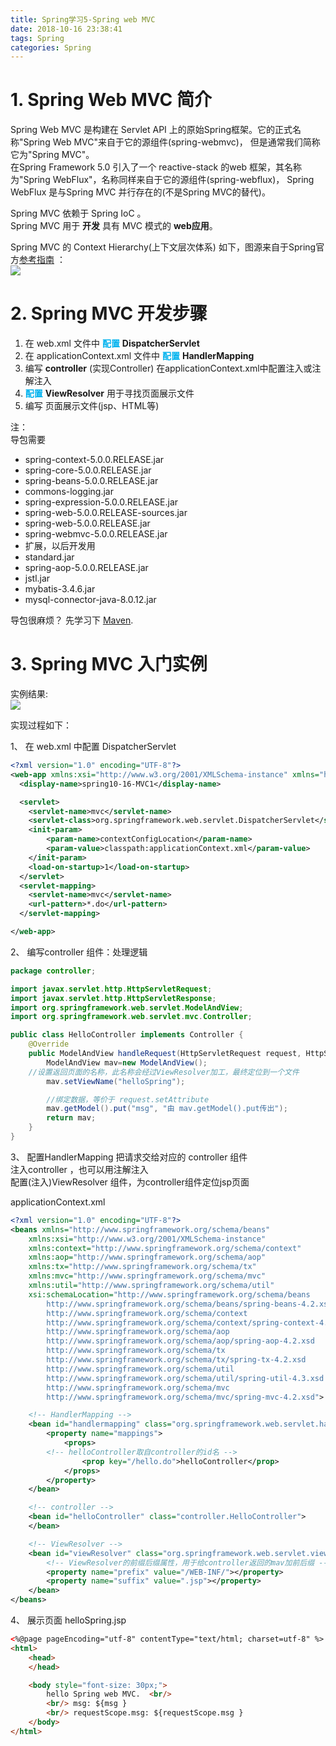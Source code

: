 ```yaml
---
title: Spring学习5-Spring web MVC
date: 2018-10-16 23:38:41
tags: Spring
categories: Spring
---
```

# 1. Spring Web MVC 简介  
Spring Web MVC 是构建在 Servlet API 上的原始Spring框架。它的正式名称"Spring Web MVC"来自于它的源组件(spring-webmvc)，
但是通常我们简称它为"Spring MVC"。  
在Spring Framework 5.0 引入了一个 reactive-stack 的web 框架，其名称为"Spring WebFlux"，名称同样来自于它的源组件(spring-webflux)，
Spring WebFlux 是与Spring MVC 并行存在的(不是Spring MVC的替代)。  

Spring MVC 依赖于 Spring IoC 。   
Spring MVC 用于 **开发** 具有 MVC 模式的 **web应用**。  

Spring MVC 的 Context Hierarchy(上下文层次体系) 如下，图源来自于Spring官方[参考指南](https://docs.spring.io/spring/docs/5.1.1.RELEASE/spring-framework-reference/web.html#mvc) ：  
![](https://mitre.oss-cn-hangzhou.aliyuncs.com/blog-2018-09/mvc-context-hierarchy.png)  

# 2. Spring MVC 开发步骤  

1. 在 web.xml 文件中 **<font color='#00B2EE'>配置</font>** **DispatcherServlet**   
2. 在 applicationContext.xml 文件中 **<font color='#00B2EE'>配置</font>** **HandlerMapping**  
3. 编写 **controller** (实现Controller) 在applicationContext.xml中配置注入或注解注入  
4. **<font color='#00B2EE'>配置</font>** **ViewResolver** 用于寻找页面展示文件  
5. 编写 页面展示文件(jsp、HTML等)  

注：  
导包需要  
* spring-context-5.0.0.RELEASE.jar
* spring-core-5.0.0.RELEASE.jar
* spring-beans-5.0.0.RELEASE.jar
* commons-logging.jar
* spring-expression-5.0.0.RELEASE.jar
* spring-web-5.0.0.RELEASE-sources.jar
* spring-web-5.0.0.RELEASE.jar
* spring-webmvc-5.0.0.RELEASE.jar
* 扩展，以后开发用
 * standard.jar
 * spring-aop-5.0.0.RELEASE.jar
 * jstl.jar
 * mybatis-3.4.6.jar
 * mysql-connector-java-8.0.12.jar

导包很麻烦？ 先学习下 [Maven]().  

# 3. Spring MVC 入门实例

实例结果:  
![](https://mitre.oss-cn-hangzhou.aliyuncs.com/blog-2018-09/2018-10-17_095628.png)  

实现过程如下：  

1、 在 web.xml 中配置 DispatcherServlet  
```xml
<?xml version="1.0" encoding="UTF-8"?>
<web-app xmlns:xsi="http://www.w3.org/2001/XMLSchema-instance" xmlns="http://xmlns.jcp.org/xml/ns/javaee" xsi:schemaLocation="http://xmlns.jcp.org/xml/ns/javaee http://xmlns.jcp.org/xml/ns/javaee/web-app_3_1.xsd" id="WebApp_ID" version="3.1">
  <display-name>spring10-16-MVC1</display-name>

  <servlet>
  	<servlet-name>mvc</servlet-name>
  	<servlet-class>org.springframework.web.servlet.DispatcherServlet</servlet-class>
  	<init-param>
  		<param-name>contextConfigLocation</param-name>
  		<param-value>classpath:applicationContext.xml</param-value>
  	</init-param>
  	<load-on-startup>1</load-on-startup>
  </servlet>
  <servlet-mapping>
  	<servlet-name>mvc</servlet-name>
  	<url-pattern>*.do</url-pattern>
  </servlet-mapping>

</web-app>
```
2、 编写controller 组件：处理逻辑    
```java
package controller;

import javax.servlet.http.HttpServletRequest;
import javax.servlet.http.HttpServletResponse;
import org.springframework.web.servlet.ModelAndView;
import org.springframework.web.servlet.mvc.Controller;

public class HelloController implements Controller {
	@Override
	public ModelAndView handleRequest(HttpServletRequest request, HttpServletResponse response) throws Exception {
		ModelAndView mav=new ModelAndView();
    //设置返回页面的名称，此名称会经过ViewResolver加工，最终定位到一个文件
		mav.setViewName("helloSpring");

		//绑定数据，等价于 request.setAttribute
		mav.getModel().put("msg", "由 mav.getModel().put传出");
		return mav;
	}
}
```

3、 配置HandlerMapping 把请求交给对应的 controller 组件    
注入controller ，也可以用注解注入  
配置(注入)ViewResolver 组件，为controller组件定位jsp页面   

applicationContext.xml  
```xml
<?xml version="1.0" encoding="UTF-8"?>
<beans xmlns="http://www.springframework.org/schema/beans"
	xmlns:xsi="http://www.w3.org/2001/XMLSchema-instance"
	xmlns:context="http://www.springframework.org/schema/context"
	xmlns:aop="http://www.springframework.org/schema/aop"
	xmlns:tx="http://www.springframework.org/schema/tx"
	xmlns:mvc="http://www.springframework.org/schema/mvc"
	xmlns:util="http://www.springframework.org/schema/util"
	xsi:schemaLocation="http://www.springframework.org/schema/beans
		http://www.springframework.org/schema/beans/spring-beans-4.2.xsd
		http://www.springframework.org/schema/context
		http://www.springframework.org/schema/context/spring-context-4.2.xsd
		http://www.springframework.org/schema/aop
		http://www.springframework.org/schema/aop/spring-aop-4.2.xsd
		http://www.springframework.org/schema/tx
		http://www.springframework.org/schema/tx/spring-tx-4.2.xsd
		http://www.springframework.org/schema/util
		http://www.springframework.org/schema/util/spring-util-4.3.xsd
		http://www.springframework.org/schema/mvc
		http://www.springframework.org/schema/mvc/spring-mvc-4.2.xsd">

	<!-- HandlerMapping -->
	<bean id="handlermapping" class="org.springframework.web.servlet.handler.SimpleUrlHandlerMapping">
		<property name="mappings">
			<props>
        <!-- helloController取自controller的id名 -->
				<prop key="/hello.do">helloController</prop>
			</props>
		</property>
	</bean>

	<!-- controller -->
	<bean id="helloController" class="controller.HelloController">
	</bean>

	<!-- ViewResolver -->
	<bean id="viewResolver" class="org.springframework.web.servlet.view.InternalResourceViewResolver">
		<!-- ViewResolver的前缀后缀属性，用于给controller返回的mav加前后缀 -->
		<property name="prefix" value="/WEB-INF/"></property>
		<property name="suffix" value=".jsp"></property>
	</bean>
</beans>
```

4、 展示页面 helloSpring.jsp  
```html
<%@page pageEncoding="utf-8" contentType="text/html; charset=utf-8" %>
<html>
	<head>
	</head>

	<body style="font-size: 30px;">
		hello Spring web MVC.  <br/>
		<br/> msg: ${msg }
		<br/> requestScope.msg: ${requestScope.msg }
	</body>
</html>
```
